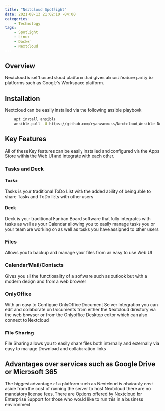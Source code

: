 ```yaml
---
title: "Nextcloud Spotlight"
date: 2021-08-13 21:02:10 -04:00
categories:
    - Technology
tags:
    - Spotlight
    - Linux
    - Docker
    - Nextcloud
---
```


## Overview
Nextcloud is selfhosted cloud platform that gives almost feature parity to platforms such as Google's Workspace platform.

## Installation
Nextcloud can be easily installed via the following ansible playbook
```bash
    apt install ansible
    ansible-pull -U https://github.com/ryanvanmass/Nextcloud_Ansible Deploy.yml
```

## Key Features
All of these Key features can be easily installed and configured via the Apps Store within the Web UI and integrate with each other.

### Tasks and Deck
#### Tasks
Tasks is your traditional ToDo List with the added ability of being able to share Tasks and ToDo lists with other users

#### Deck
Deck is your traditional Kanban Board software that fully integrates with tasks as well as your Calendar allowing you to easily manage tasks you or your team are working on as well as tasks you have assigned to other users

### Files
Allows you to backup and manage your files from an easy to use Web UI

### Calendar/Mail/Contacts
Gives you all the functionality of a software such as outlook but with a modern design and from a web browser

### OnlyOffice
With an easy to Configure OnlyOffice Document Server Integration you can edit and collaborate on Documents from either the Nextcloud directory via the web browser or from the Onlyoffice Desktop editor which can also connect to Nextcloud

### File Sharing
File Sharing allows you to easily share files both internally and externally via easy to manage Download and collaboration links

## Advantages over services such as Google Drive or Microsoft 365
The biggest advantage of a platform such as Nextcloud is obviously cost aside from the cost of running the server to host Nextcloud there are no mandatory license fees. There are Options offered by Nextcloud for Enterprise Support for those who would like to run this in a business environment